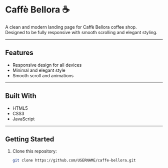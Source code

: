 # Caffè Bellora ☕  

A clean and modern landing page for Caffè Bellora coffee shop.  
Designed to be fully responsive with smooth scrolling and elegant styling.  

---

## Features  
- Responsive design for all devices  
- Minimal and elegant style  
- Smooth scroll and animations  

---

## Built With  
- HTML5  
- CSS3  
- JavaScript  

---

## Getting Started  
1. Clone this repository:  
   ```bash
   git clone https://github.com/USERNAME/caffe-bellora.git
